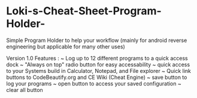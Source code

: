 # Loki-s-Cheat-Sheet-Program-Holder-
Simple Program Holder to help your workflow (mainly for android reverse engineering but applicable for many other uses)

Version 1.0 Features : 
~ Log up to 12 different programs to a quick access dock
~ "Always on top" radio button for easy accessability
~  quick access to your Systems build in Calculator, Notepad, and File explorer
~ Quick link buttons to CodeBeautify.org and CE Wiki (Cheat Engine)
~ save button to log your programs
~ open button to access your saved configuration
~ clear all button
